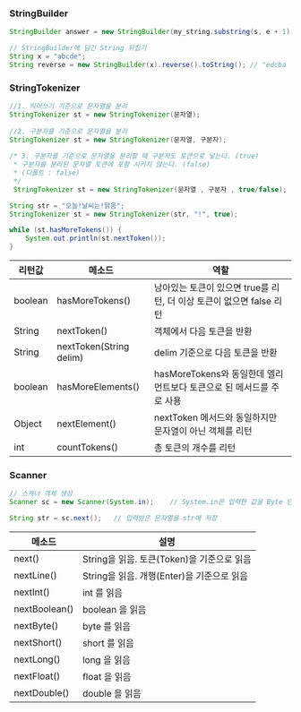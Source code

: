 
### StringBuilder
```java
StringBuilder answer = new StringBuilder(my_string.substring(s, e + 1);   // s부터 e까지 StringBuilder에 절사하여 담음

// StringBuilder에 담긴 String 뒤집기
String x = "abcde";
String reverse = new StringBuilder(x).reverse().toString(); // "edcba
```

### StringTokenizer
```java
//1. 띄어쓰기 기준으로 문자열을 분리
StringTokenizer st = new StringTokenizer(문자열);
 
//2. 구분자를 기준으로 문자열을 분리
StringTokenizer st = new StringTokenizer(문자열, 구분자);
 
/* 3. 구분자를 기준으로 문자열을 분리할 때 구분자도 토큰으로 넣는다. (true)
 * 구분자를 분리된 문자열 토큰에 포함 시키지 않는다. (false)
 * (디폴트 : false)
 */
 StringTokenizer st = new StringTokenizer(문자열 , 구분자 , true/false);

String str = "오늘!날씨는!맑음";
StringTokenizer st = new StringTokenizer(str, "!", true);

while (st.hasMoreTokens()) {
	System.out.println(st.nextToken());
}

```

| 리턴값 | 메소드 | 역할 |
| --- | --- | --- |
| boolean | hasMoreTokens() | 남아있는 토큰이 있으면 true를 리턴, 더 이상 토큰이 없으면 false 리턴 |
| String | nextToken() | 객체에서 다음 토큰을 반환 |
| String | nextToken(String delim) | delim 기준으로 다음 토큰을 반환 |
| boolean | hasMoreElements() | hasMoreTokens와 동일한데 엘리먼트보다 토큰으로 된 메서드를 주로 사용 |
| Object | nextElement() | nextToken 메서드와 동일하지만 문자열이 아닌 객체를 리턴 |
| int | countTokens() | 총 토큰의 개수를 리턴 |

### Scanner

```java
// 스캐너 객체 생성
Scanner sc = new Scanner(System.in);    // System.in은 입력한 값을 Byte 단위로 읽어주는 자바의 표준 입력 스트림

String str = sc.next();   // 입력받은 문자열을 str에 저장
```

| 메소드 | 설명 |
| --- | --- |
| next() | String을 읽음. 토큰(Token)을 기준으로 읽음 |
| nextLine() | String을 읽음. 개행(Enter)을 기준으로 읽음 |
| nextInt() | int 를 읽음 |
| nextBoolean() | boolean 을 읽음 |
| nextByte() | byte 를 읽음 |
| nextShort() | short 를 읽음 |
| nextLong() | long 을 읽음 |
| nextFloat() | float 을 읽음 |
| nextDouble() | double 을 읽음 |